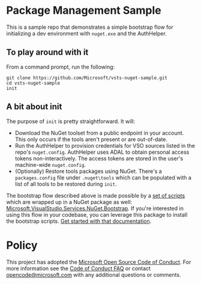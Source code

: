 # Package Management Sample

This is a sample repo that demonstrates a simple bootstrap flow for initializing a dev environment with `nuget.exe` and the AuthHelper. 

## To play around with it
From a command prompt, run the following:

```winbatch
git clone https://github.com/Microsoft/vsts-nuget-sample.git
cd vsts-nuget-sample
init
```

## A bit about init
The purpose of `init` is pretty straightforward. It will:
* Download the NuGet toolset from a public endpoint in your account. This only occurs if the tools aren't present or are out-of-date.
* Run the AuthHelper to provision credentials for VSO sources listed in the repo's `nuget.config`. AuthHelper uses ADAL to obtain personal access tokens non-interactively. The access tokens are stored in the user's machine-wide `nuget.config`.
* (Optionally) Restore tools packages using NuGet. There's a `packages.config` file under `.nuget\tools` which can be populated with a list of all tools to be restored during `init`.

The bootstrap flow described above is made possible by a [set of scripts](https://github.com/Microsoft/vsts-nuget-bootstrapper) which are wrapped up in a NuGet package as well: [Microsoft.VisualStudio.Services.NuGet.Bootstrap](https://www.nuget.org/packages/Microsoft.VisualStudio.Services.NuGet.Bootstrap). If you're interested in using this flow in your codebase, you can leverage this package to install the bootstrap scripts. [Get started with that documentation](https://www.visualstudio.com/get-started/package/use/bootstrap-nuget).


# Policy

This project has adopted the [Microsoft Open Source Code of Conduct](https://opensource.microsoft.com/codeofconduct/). For more information see the [Code of Conduct FAQ](https://opensource.microsoft.com/codeofconduct/faq/) or contact [opencode@microsoft.com](mailto:opencode@microsoft.com) with any additional questions or comments.
